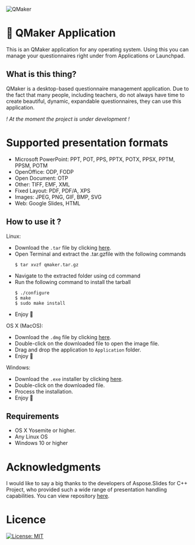 ![QMaker](https://i.imgur.com/vZnzcBO.png)

# 📝 QMaker Application

This is an QMaker application for any operating system. Using this you can manage your questionnaires right under from Applications or Launchpad.

## What is this thing?

QMaker is a desktop-based questionnaire management application. Due to the fact that many people, including teachers, do not always have time to create beautiful, dynamic, expandable questionnaires, they can use this application.

*! At the moment the project is under development !*

# Supported presentation formats

- Microsoft PowerPoint: PPT, POT, PPS, PPTX, POTX, PPSX, PPTM, PPSM, POTM
- OpenOffice: ODP, FODP
- Open Document: OTP
- Other: TIFF, EMF, XML
- Fixed Layout: PDF, PDF/A, XPS
- Images: JPEG, PNG, GIF, BMP, SVG
- Web: Google Slides, HTML

## How to use it ?

Linux:

- Download the `.tar` file by clicking [here]().
- Open Terminal and extract the .tar.gzfile with the following commands
  ```shell
  $ tar xvzf qmaker.tar.gz
  ```
- Navigate to the extracted folder using cd command
- Run the following command to install the tarball
  ```shell
  $ ./configure
  $ make
  $ sudo make install
  ```
- Enjoy 💫

OS X (MacOS):

- Download the `.dmg` file by clicking [here]().
- Double-click on the downloaded file to open the image file.
- Drag and drop the application to `Application` folder.
- Enjoy 💫

Windows:

- Download the `.exe` installer by clicking [here]().
- Double-click on the downloaded file.
- Process the installation.
- Enjoy 💫

## Requirements

- OS X Yosemite or higher.
- Any Linux OS
- Windows 10 or higher

# Acknowledgments

I would like to say a big thanks to the developers of Aspose.Slides for C++ Project, who provided such a wide range of presentation handling capabilities. You can view repository [here](https://github.com/aspose-slides/Aspose.Slides-for-C).

# Licence

[![License: MIT](https://img.shields.io/badge/License-MIT-yellow.svg)](https://opensource.org/licenses/MIT)